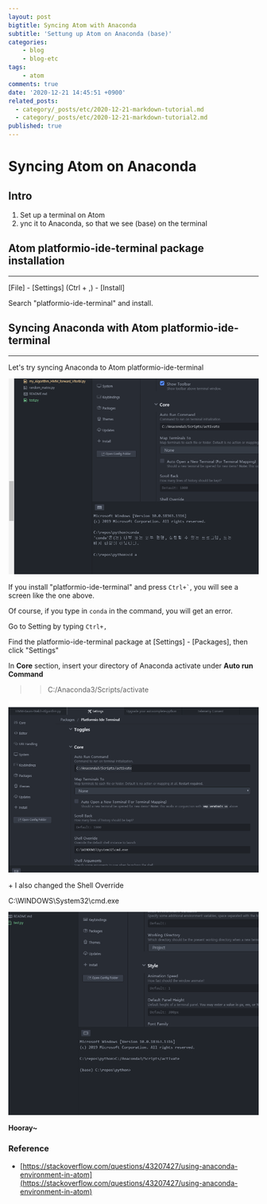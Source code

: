 ```yaml
---
layout: post
bigtitle: Syncing Atom with Anaconda
subtitle: 'Settung up Atom on Anaconda (base)'
categories:
    - blog
    - blog-etc
tags:
    - atom
comments: true
date: '2020-12-21 14:45:51 +0900'
related_posts:
  - category/_posts/etc/2020-12-21-markdown-tutorial.md
  - category/_posts/etc/2020-12-21-markdown-tutorial2.md
published: true
---
```


# Syncing Atom on Anaconda

## Intro

1. Set up a terminal on Atom
2. ync it to Anaconda, so that we see (base) on the terminal

## Atom platformio-ide-terminal package installation
---

[File] - [Settings] (Ctrl + ,) - [Install]

Search "platformio-ide-terminal" and install.



## Syncing Anaconda with Atom platformio-ide-terminal
---
Let's try syncing Anaconda to Atom platformio-ide-terminal

![그림1](/assets/img/Blog/Etc/setting/atom-conda1.png)

If you install "platformio-ide-terminal" and press <code>Ctrl+\`</code>, you will see a screen like the one above.

Of course, if you type in <code>conda</code> in the command, you will get an error.

Go to Setting by typing <code>Ctrl+,</code>

Find the platformio-ide-terminal package at [Settings] - [Packages], then click "Settings"

In **Core** section, insert your directory of Anaconda activate under **Auto run Command**

>>C:/Anaconda3/Scripts/activate

![그림2](/assets/img/Blog/Etc/setting/atom-conda2.png)

\+ I also changed the Shell Override

C:\WINDOWS\System32\cmd.exe

![그림3](/assets/img/Blog/Etc/setting/atom-conda3.png)

**Hooray~**

### Reference
-  [https://stackoverflow.com/questions/43207427/using-anaconda-environment-in-atom](https://stackoverflow.com/questions/43207427/using-anaconda-environment-in-atom)
